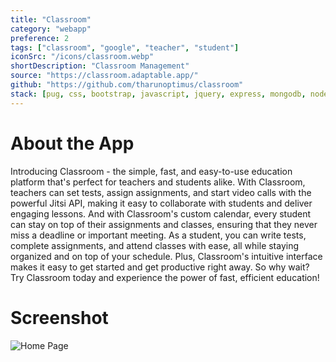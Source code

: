```yaml
---
title: "Classroom"
category: "webapp"
preference: 2
tags: ["classroom", "google", "teacher", "student"]
iconSrc: "/icons/classroom.webp"
shortDescription: "Classroom Management"
source: "https://classroom.adaptable.app/"
github: "https://github.com/tharunoptimus/classroom"
stack: [pug, css, bootstrap, javascript, jquery, express, mongodb, nodejs, pwa]
---
```


# About the App

Introducing Classroom - the simple, fast, and easy-to-use education platform that's perfect for teachers and students alike. With Classroom, teachers can set tests, assign assignments, and start video calls with the powerful Jitsi API, making it easy to collaborate with students and deliver engaging lessons. And with Classroom's custom calendar, every student can stay on top of their assignments and classes, ensuring that they never miss a deadline or important meeting. As a student, you can write tests, complete assignments, and attend classes with ease, all while staying organized and on top of your schedule. Plus, Classroom's intuitive interface makes it easy to get started and get productive right away. So why wait? Try Classroom today and experience the power of fast, efficient education!

# Screenshot

![Home Page](/screenshots/classroom.webp)